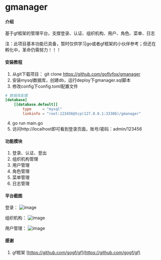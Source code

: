 # gmanager

#### 介绍
基于gf框架的管理平台，支撑登录、认证、组织机构、用户、角色、菜单、日志

注：此项目基本功能已具备，暂时仅供学习go或者gf框架的小伙伴参考；但还在孵化中，革命仍需努力！！！

#### 安装教程

1. 从git下载项目： git clone https://github.com/goflyfox/gmanager
2. 安装mysql数据库，创建db，运行deploy下gmanager.sql脚本
3. 修改config下config.toml配置文件
```toml
# 数据库配置
[database]
    [[database.default]]
        type     = "mysql"
        linkinfo = "root:123456@tcp(127.0.0.1:33306)/gmanager"
```
4. go run main.go
5. 访问http://localhost即可看到登录页面，账号/密码：admin/123456

#### 功能模块

1. 登录、认证、登出
2. 组织机构管理
3. 用户管理
4. 角色管理
5. 菜单管理
6. 日志管理

#### 平台截图

登录：
![image](https://raw.githubusercontent.com/goflyfox/gmanager/master/deploy/image/1.png)

组织机构：
![image](https://raw.githubusercontent.com/goflyfox/gmanager/master/deploy/image/2.png)

用户管理：
![image](https://raw.githubusercontent.com/goflyfox/gmanager/master/deploy/image/3.png)

#### 感谢

1. gf框架 [https://github.com/gogf/gf](https://github.com/gogf/gf) 
